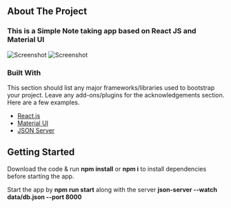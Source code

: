 
## About The Project

### This is a Simple Note taking app based on React JS and Material UI

![Screenshot](https://i.imgur.com/2PvHNoT.png)
![Screenshot](https://i.imgur.com/CnTszLB.png)

### Built With

This section should list any major frameworks/libraries used to bootstrap your project. Leave any add-ons/plugins for the acknowledgements section. Here are a few examples.

* [React.js](https://reactjs.org/)
* [Material UI](https://v4.mui.com/)
* [JSON Server](https://www.npmjs.com/package/json-server)


## Getting Started

Download the code & run **npm install** or **npm i** to install dependencies before starting the app.

Start the app by **npm run start** along with the server  **json-server --watch data/db.json --port 8000**

